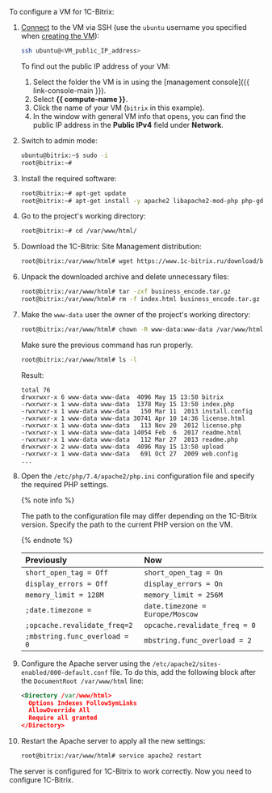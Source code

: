 To configure a VM for 1C-Bitrix:
1. [Connect](../../compute/operations/vm-connect/ssh.md) to the VM via SSH (use the `ubuntu` username you specified when [creating the VM](#create-vm)):

   ```bash
   ssh ubuntu@<VM_public_IP_address>
   ```

   To find out the public IP address of your VM:
   1. Select the folder the VM is in using the [management console]({{ link-console-main }}).
   1. Select **{{ compute-name }}**.
   1. Click the name of your VM (`bitrix` in this example).
   1. In the window with general VM info that opens, you can find the public IP address in the **Public IPv4** field under **Network**.
1. Switch to admin mode:

   ```bash
   ubuntu@bitrix:~$ sudo -i
   root@bitrix:~#
   ```

1. Install the required software:

   ```bash
   root@bitrix:~# apt-get update
   root@bitrix:~# apt-get install -y apache2 libapache2-mod-php php-gd php-mbstring php-mysql
   ```

1. Go to the project's working directory:

   ```bash
   root@bitrix:~# cd /var/www/html/
   ```

1. Download the 1C-Bitrix: Site Management distribution:

   ```bash
   root@bitrix:/var/www/html# wget https://www.1c-bitrix.ru/download/business_encode.tar.gz
   ```

1. Unpack the downloaded archive and delete unnecessary files:

   ```bash
   root@bitrix:/var/www/html# tar -zxf business_encode.tar.gz
   root@bitrix:/var/www/html# rm -f index.html business_encode.tar.gz
   ```

1. Make the `www-data` user the owner of the project's working directory:

   ```bash
   root@bitrix:/var/www/html# chown -R www-data:www-data /var/www/html
   ```

   Make sure the previous command has run properly.

   ```bash
   root@bitrix:/var/www/html# ls -l
   ```

   Result:

   ```text
   total 76
   drwxrwxr-x 6 www-data www-data  4096 May 15 13:50 bitrix
   -rwxrwxr-x 1 www-data www-data  1378 May 15 13:50 index.php
   -rwxrwxr-x 1 www-data www-data   150 Mar 11  2013 install.config
   -rwxrwxr-x 1 www-data www-data 30741 Apr 10 14:36 license.html
   -rwxrwxr-x 1 www-data www-data   113 Nov 20  2012 license.php
   -rwxrwxr-x 1 www-data www-data 14054 Feb  6  2017 readme.html
   -rwxrwxr-x 1 www-data www-data   112 Mar 27  2013 readme.php
   drwxrwxr-x 2 www-data www-data  4096 May 15 13:50 upload
   -rwxrwxr-x 1 www-data www-data   691 Oct 27  2009 web.config
   ...
   ```

1. Open the `/etc/php/7.4/apache2/php.ini` configuration file and specify the required PHP settings.

   {% note info %}

   The path to the configuration file may differ depending on the 1C-Bitrix version. Specify the path to the current PHP version on the VM.

   {% endnote %}

   | Previously | Now |
   :--- | :---
   | `short_open_tag = Off` | `short_open_tag = On` |
   | `display_errors = Off` | `display_errors = On` |
   | `memory_limit = 128M` | `memory_limit = 256M` |
   | `;date.timezone =` | `date.timezone = Europe/Moscow` |
   | `;opcache.revalidate_freq=2` | `opcache.revalidate_freq = 0` |
   | `;mbstring.func_overload = 0` | `mbstring.func_overload = 2` |

1. Configure the Apache server using the `/etc/apache2/sites-enabled/000-default.conf` file. To do this, add the following block after the `DocumentRoot /var/www/html` line:

   ```xml
   <Directory /var/www/html>
     Options Indexes FollowSymLinks
     AllowOverride All
     Require all granted
   </Directory>
   ```

1. Restart the Apache server to apply all the new settings:

   ```bash
   root@bitrix:/var/www/html# service apache2 restart
   ```

The server is configured for 1C-Bitrix to work correctly. Now you need to configure 1C-Bitrix.